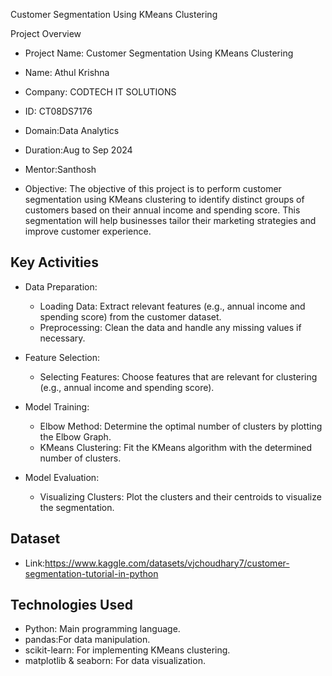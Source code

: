 Customer Segmentation Using KMeans Clustering

 Project Overview

- Project Name: Customer Segmentation Using KMeans Clustering
- Name: Athul Krishna
- Company: CODTECH IT SOLUTIONS
- ID: CT08DS7176
- Domain:Data Analytics
- Duration:Aug to Sep 2024
- Mentor:Santhosh

- Objective:
  The objective of this project is to perform customer segmentation using KMeans clustering to identify distinct groups of customers based on their annual income and spending score. This segmentation will help businesses tailor their marketing strategies and improve customer experience.

## Key Activities

- Data Preparation:
  - Loading Data: Extract relevant features (e.g., annual income and spending score) from the customer dataset.
  - Preprocessing: Clean the data and handle any missing values if necessary.

- Feature Selection:
  - Selecting Features: Choose features that are relevant for clustering (e.g., annual income and spending score).

- Model Training:
  - Elbow Method: Determine the optimal number of clusters by plotting the Elbow Graph.
  - KMeans Clustering: Fit the KMeans algorithm with the determined number of clusters.

- Model Evaluation:
  - Visualizing Clusters: Plot the clusters and their centroids to visualize the segmentation.

## Dataset

- Link:https://www.kaggle.com/datasets/vjchoudhary7/customer-segmentation-tutorial-in-python

## Technologies Used

- Python: Main programming language.
- pandas:For data manipulation.
- scikit-learn: For implementing KMeans clustering.
- matplotlib & seaborn: For data visualization.

